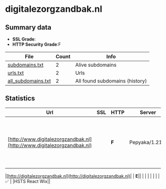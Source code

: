 

# digitalezorgzandbak.nl
## Summary data


 - **SSL Grade**:
 - **HTTP Security Grade**:F


| File       | Count | Info |
|------------|-------|------|
|[subdomains.txt](/data/digitalezorgzandbak.nl/subdomains.txt)|2|Alive subdomains|
|[urls.txt](/data/digitalezorgzandbak.nl/urls.txt)|2|Urls|
|[all_subdomains.txt](/data/digitalezorgzandbak.nl/all_subdomains.txt)|2|All found subdomains (history)|


## Statistics


| Url | SSL | HTTP | Server | Cookie | HSTS | CORS | CTO | CSP | XFO | XXP | RP |FP| Tech |Title |
|--------|-------|-------|------|------|------|------|------|------|------|------|------|------|------|------|
|[http://www.digitalezorgzandbak.nl](http://www.digitalezorgzandbak.nl)| | **F**|Pepyaka/1.21.6| | | | | | | | :white_check_mark: | |Google Cloud Google Cloud CDN HSTS React Wix||


|[http://digitalezorgzandbak.nl](http://digitalezorgzandbak.nl)| | **E**|| | | | | | | | :white_check_mark: | |HSTS React Wix||

